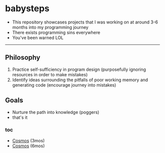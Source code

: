 babysteps
========================
- This repository showcases projects that I was working on at around 3-6 months into my programming journey  
- There exists programming sins everywhere  
- You've been warned LOL
---
Philosophy
---
1. Practice self-sufficiency in program design (purposefully ignoring resources in order to make mistakes)
2. Identify ideas surrounding the pitfalls of poor working memory and generating code (encourage journey into mistakes)  

Goals
---
- Nurture the path into knowledge (poggers)
- that's it

### toc
- [Cosmos](https://github.com/Stehfyn/babysteps/tree/main/Cosmos/3mos/src) (3mos)
- [Cosmos](https://github.com/Stehfyn/babysteps/tree/main/Cosmos/6mos) (6mos)
